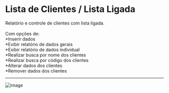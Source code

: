 # Lista de Clientes / Lista Ligada
Relatório e controle de clientes com lista ligada. 
<br/>
<br/>
Com opções de:
<br/>
*Inserir dados
<br/>
*Exibir relatório de dados gerais
<br/>
*Exibir relatório de dados individual
<br/>
*Realizar busca por nome dos clientes
<br/>
*Realizar busca por código dos clientes
<br/>
*Alterar dados dos clientes
<br/>
*Remover dados dos clientes
<br/>
<hr/>

![image](https://user-images.githubusercontent.com/106918230/209963459-e306f5cb-abe4-4071-a6dc-60640c90ba8a.png)
